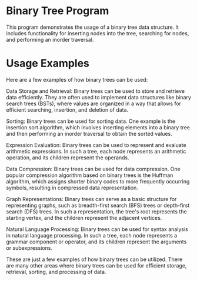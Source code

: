 
# Binary Tree Program
This program demonstrates the usage of a binary tree data structure. It includes functionality for inserting nodes into the tree, searching for nodes, and performing an inorder traversal.

# Usage Examples
Here are a few examples of how binary trees can be used:

Data Storage and Retrieval: Binary trees can be used to store and retrieve data efficiently. They are often used to implement data structures like binary search trees (BSTs), where values are organized in a way that allows for efficient searching, insertion, and deletion of data.

Sorting: Binary trees can be used for sorting data. One example is the insertion sort algorithm, which involves inserting elements into a binary tree and then performing an inorder traversal to obtain the sorted values.

Expression Evaluation: Binary trees can be used to represent and evaluate arithmetic expressions. In such a tree, each node represents an arithmetic operation, and its children represent the operands.

Data Compression: Binary trees can be used for data compression. One popular compression algorithm based on binary trees is the Huffman algorithm, which assigns shorter binary codes to more frequently occurring symbols, resulting in compressed data representation.

Graph Representations: Binary trees can serve as a basic structure for representing graphs, such as breadth-first search (BFS) trees or depth-first search (DFS) trees. In such a representation, the tree's root represents the starting vertex, and the children represent the adjacent vertices.

Natural Language Processing: Binary trees can be used for syntax analysis in natural language processing. In such a tree, each node represents a grammar component or operator, and its children represent the arguments or subexpressions.

These are just a few examples of how binary trees can be utilized. There are many other areas where binary trees can be used for efficient storage, retrieval, sorting, and processing of data.
